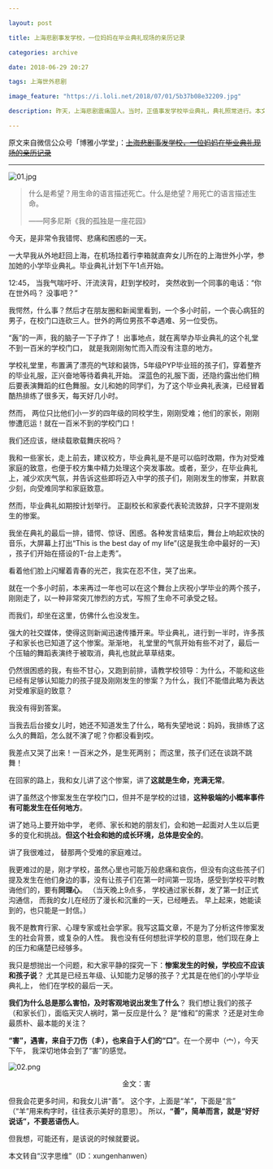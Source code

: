 ```yaml
---

layout: post

title: 上海悲剧事发学校，一位妈妈在毕业典礼现场的亲历记录

categories: archive

date: 2018-06-29 20:27

tags: 上海世外悲剧

image_feature: "https://i.loli.net/2018/07/01/5b37b08e32209.jpg"

description: 昨天，上海悲剧震痛国人。当时，正值事发学校毕业典礼，典礼照常进行。本文作者是该校毕业生家长，当时正在典礼现场，而一个小时前凶案就发生在百米之外。她经历了错愕、困惑和悲痛的一天，并记录了自己的真实感受和思考。

---
```


原文来自微信公众号「博雅小学堂」：~~[上海悲剧事发学校，一位妈妈在毕业典礼现场的亲历记录](https://mp.weixin.qq.com/s/FO6CghFRlCj3j-Yr1qwvag)~~

---

![01.jpg](https://i.loli.net/2018/07/01/5b37b08e32209.jpg)

> 什么是希望？用生命的语言描述死亡。什么是绝望？用死亡的语言描述生命。
>
>——阿多尼斯《我的孤独是一座花园》


今天，是非常令我错愕、悲痛和困惑的一天。
 
一大早我从外地赶回上海，在机场拉着行李箱就直奔女儿所在的上海世外小学，参加她的小学毕业典礼。毕业典礼计划下午1点开始。

12:45， 当我气喘吁吁、汗流浃背，赶到学校时， 突然收到一个同事的电话：“你在世外吗？ 没事吧？”

我愕然，什么事？然后才在朋友圈和新闻里看到，一个多小时前，一个丧心病狂的男子，在校门口连砍三人。世外的两位男孩不幸遇难、另一位受伤。
 
“轰”的一声，我的脑子一下子炸了！ 出事地点，就在离举办毕业典礼的这个礼堂不到一百米的学校门口， 就是我刚刚匆忙而入而没有注意的地方。
 
学校礼堂里，布置满了漂亮的气球和装饰，5年级PYP毕业班的孩子们，穿着整齐的毕业礼服，正兴奋地等待着典礼开始。 深蓝色的礼服下面，还隐约露出他们稍后要表演舞蹈的红色舞服。女儿和她的同学们，为了这个毕业典礼表演，已经冒着酷热排练了很多天，每天好几小时。
 
然而， 两位只比他们小一岁的四年级的同校学生，刚刚受难；他们的家长，刚刚惨遭厄运！就在一百米不到的学校门口！
 
我们还应该，继续载歌载舞庆祝吗？
 
我和一些家长，走上前去，建议校方，毕业典礼是不是可以临时改期，作为对受难家庭的致意，也便于校方集中精力处理这个突发事故。或者，至少，在毕业典礼上，减少欢庆气氛，并告诉这些即将迈入中学的孩子们，刚刚发生的惨案，并默哀少刻，向受难同学和家庭致意。
 
然而，毕业典礼如期按计划举行。 正副校长和家委代表轮流致辞，只字不提刚发生的惨案。
 
我坐在典礼的最后一排，错愕、惊讶、困惑。各种发言结束后，舞台上响起欢快的音乐，大屏幕上打出“This is the best day of my life”(这是我生命中最好的一天) ，孩子们开始在搭设的T-台上走秀”。 

看着他们脸上闪耀着青春的光芒，我实在忍不住，哭了出来。
 
就在一个多小时前，本来再过一年也可以在这个舞台上庆祝小学毕业的两个孩子，刚刚走了，以一种非常突兀惨烈的方式，写照了生命不可承受之轻。
 
而我们，却坐在这里，仿佛什么也没发生。
 
强大的社交媒体，使得这则新闻迅速传播开来。毕业典礼，进行到一半时，许多孩子和家长也已知道了这个惨案。渐渐地， 礼堂里的气氛开始有些不对了，最后一个压轴的舞蹈表演终于被取消，典礼也就此草草结束。
 
仍然很困惑的我，有些不甘心，又跑到前排，请教学校领导：为什么，不能和这些已经有足够认知能力的孩子提及刚刚发生的惨案？为什么，我们不能借此略为表达对受难家庭的致意？
 
我没有得到答案。
 
当我去后台接女儿时，她还不知道发生了什么，略有失望地说：妈妈，我排练了这么久的舞蹈，怎么就不演了呢？你都没看到哎。
 
我差点又哭了出来！一百米之外，是生死两别； 而这里，孩子们还在谈跳不跳舞！
 
在回家的路上，我和女儿讲了这个惨案，讲了**这就是生命，充满无常**。
 
讲了虽然这个惨案发生在学校门口，但并不是学校的过错，**这种极端的小概率事件有可能发生在任何地方**。
 
讲了她马上要开始中学， 老师、家长和她的朋友们，会和她一起面对人生以后更多的变化和挑战。**但这个社会和她的成长环境，总体是安全的**。
 
讲了我很难过， 替那两个受难的家庭难过。
 
我更难过的是，刚才学校，虽然心里也可能万般悲痛和哀伤，但没有向这些孩子们提及发生在他们身边的事，没有让孩子们在第一时间第一现场，感受到学校平时教诲他们的，要有**同理心**。 （当天晚上9点多， 学校通过家长群，发了第一封正式沟通信， 而我的女儿在经历了漫长和沉重的一天，已经睡去。 早上起来，她能读到的，也只能是一封信。）
 
我不是教育行家、心理专家或社会学家。我写这篇文章，不是为了分析这件惨案发生的社会背景，或复杂的人性。 我也没有任何想批评学校的意思，他们现在身上的压力和痛楚已经够多。
 
我只是想抛出一个问题，和大家平静的探究一下：**惨案发生的时候，学校应不应该和孩子说**？ 尤其是已经五年级、认知能力足够的孩子？尤其是在他们的小学毕业典礼上， 他们在学校的最后一天。
 
**我们为什么总是那么害怕，及时客观地说出发生了什么**？ 我们想让我们的孩子 （和家长们），面临天灾人祸时，第一反应是什么？  是“维和”的需求 ？还是对生命最质朴、最本能的关注？
 
**“害”，遇害，来自于刀伤（丯），也来自于人们的“口”**。在一个房中（宀），今天下午， 我深切地体会到了“害”的感觉。

![02.png](https://i.loli.net/2018/07/01/5b37b08e09f45.png)

<center>金文：害</center>

但我会花更多时间，和我女儿讲“善”。 这个字，上面是“羊”，下面是“言” （“羊”用来构字时，往往表示美好的意思）。 所以，**“善”，简单而言，就是“好好说话”，不要恶语伤人**。

但我想，可能还有，是该说的时候就要说。

本文转自“汉字思维”（ID：xungenhanwen）
